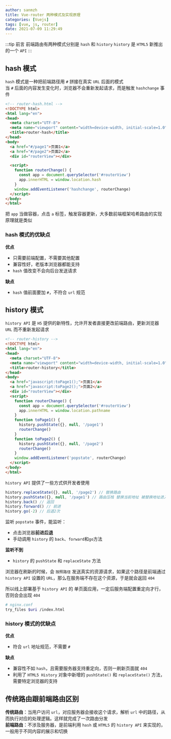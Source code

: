```yaml
---
author: sanmzh
title: Vue-router 两种模式及实现原理
categories: [Vuejs]
tags: [vue, js, router]
date: 2021-07-09 11:29:49
---
```


<Boxx changeTime="30000"/>

:::tip 前言
前端路由有两种模式分别是 `hash` 和 `history`
`history` 是 `HTML5` 新推出的一个 `API`
:::

## hash 模式
`hash` 模式是一种把前端路径用 `#` 拼接在真实 `URL` 后面的模式</br>
当 `#` 后面的内容发生变化时，浏览器不会重新发起请求，而是触发 `hashchange` 事件

```html
<!-- router-hash.html -->
<!DOCTYPE html>
<html lang="en">
<head>
  <meta charset="UTF-8">
  <meta name="viewport" content="width=device-width, initial-scale=1.0">
  <title>router-hash</title>
</head>
<body>
  <a href="#/page1">页面1</a>
  <a href="#/page2">页面2</a>
  <div id="routerView"></div>

  <script>
    function routerChange() {
      const app = document.querySelector('#routerView')
      app.innerHTML = window.location.hash
    }
    window.addEventListener('hashchange', routerChange)
  </script>
</body>
</html>
```

把 `app` 当做容器，点击 `a` 标签，触发容器更新，大多数前端框架哈希路由的实现原理就是类似

### hash 模式的优缺点
**优点**
- 只需要前端配置，不需要其他配置
- 兼容性好，老版本浏览器都能支持
- `hash` 值改变不会向后台发送请求

**缺点**
- `hash` 值前面要加 `#`，不符合 `url` 规范

## history 模式
`history API` 是 `H5` 提供的新特性，允许开发者直接更改前端路由，更新浏览器 `URL` 而不重新发起请求

```html
<!-- router-history -->
<!DOCTYPE html>
<html lang="en">
<head>
  <meta charset="UTF-8">
  <meta name="viewport" content="width=device-width, initial-scale=1.0">
  <title>router-history</title>
</head>
<body>
  <a href="javascript:toPage1();">页面1</a>
  <a href="javascript:toPage2();">页面2</a>
  <div id="routerView"></div>
  <script>
    function routerChange() {
      const app = document.querySelector('#routerView')
      app.innerHTML = window.location.pathname
    }
    function toPage1() {
      history.pushState({}, null, '/page1')
      routerChange()
    }
    function toPage2() {
      history.pushState({}, null, '/page2')
      routerChange()
    }
    window.addEventListener('popstate', routerChange)
  </script>
</body>
</html>
```

`history API` 提供了一些方式供开发者使用

```js
history.replaceState({}, null, '/page2') // 替换路由
history.pushState({}, null, '/page1') // 路由压栈 替换当前地址 被替换地址进入访问历史
history.back() // 返回
history.forward() // 前进
history.go(-2) // 后退2次
```

监听 `popstate` 事件，能监听：
- 点击浏览器**前进后退**
- 手动调用 `history` 的 `back`、`forward`和`go`方法

**监听不到**
- `history` 的 `pushState` 和 `replaceState` 方法

浏览器在刷新的时候，会 `按照路径` 发送真实的资源请求，如果这个路径是前端通过 `history API` 设置的 `URL`，那么在服务端不存在这个资源，于是就会返回 `404`

所以线上部署基于 `history API` 的 单页面应用，一定后服务端配置重定向才行，否则会会出现 `404`

```sh
# nginx.conf
try_files $uri /index.html
```

### history 模式的优缺点
**优点**
- 符合 `url` 地址规范，不需要 `#`

**缺点**
- 兼容性不如 `hash`，且需要服务器支持重定向，否则一刷新页面就 `404`
- 利用了 `HTML5 History` 对象中新增的 `pushState()` 和 `replaceState()` 方法，需要特定浏览器的支持

## 传统路由跟前端路由区别
**传统路由**：当用户访问 `url`，对应服务器会接收这个请求，解析 `url` 中的路径，从而执行对应的处理逻辑。这样就完成了一次路由分发</br>
**前端路由**：不涉及服务器，是前端利用 `hash` 或 `HTML5` 的 `history API` 来实现的，一般用于不同内容的展示和切换